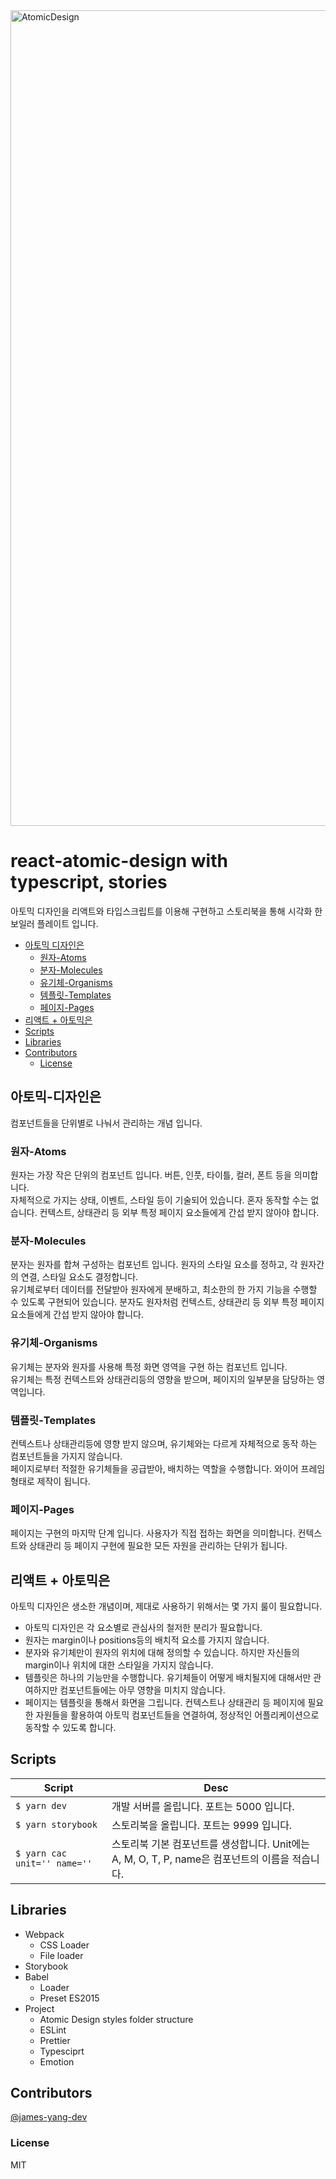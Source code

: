 <img width="1305" alt="AtomicDesign" src="https://user-images.githubusercontent.com/52027534/77842962-59643900-71d3-11ea-932d-87a9fe775671.png">

# react-atomic-design with typescript, stories

아토믹 디자인을 리액트와 타입스크립트를 이용해 구현하고 스토리북을 통해 시각화 한 보일러 플레이트 입니다.

- [아토믹 디자인은](https://github.com/james-yang-dev/react-ts-atomic-storybook#아토믹-디자인은)
  - [원자-Atoms](https://github.com/james-yang-dev/react-ts-atomic-storybook#원자-Atoms)
  - [분자-Molecules](https://github.com/james-yang-dev/react-ts-atomic-storybook#분자-Molecules)
  - [유기체-Organisms](https://github.com/james-yang-dev/react-ts-atomic-storybook#유기체-Organisms)
  - [템플릿-Templates](https://github.com/james-yang-dev/react-ts-atomic-storybook#템플릿-Templates)
  - [페이지-Pages](https://github.com/james-yang-dev/react-ts-atomic-storybook#페이지-Pages)
- [리액트 + 아토믹은](https://github.com/james-yang-dev/react-ts-atomic-storybook#리액트--아토믹은)
- [Scripts](https://github.com/james-yang-dev/react-ts-atomic-storybook#Scripts)
- [Libraries](https://github.com/james-yang-dev/react-ts-atomic-storybook#Libraries)
- [Contributors](https://github.com/james-yang-dev/react-ts-atomic-storybook#Contributors)
  - [License](https://github.com/james-yang-dev/react-ts-atomic-storybook#License)

## 아토믹-디자인은

컴포넌트들을 단위별로 나눠서 관리하는 개념 입니다.

### 원자-Atoms

원자는 가장 작은 단위의 컴포넌트 입니다. 버튼, 인풋, 타이틀, 컬러, 폰트 등을 의미합니다.  
자체적으로 가지는 상태, 이벤트, 스타일 등이 기술되어 있습니다. 혼자 동작할 수는 없습니다.
컨텍스트, 상태관리 등 외부 특정 페이지 요소들에게 간섭 받지 않아야 합니다.

### 분자-Molecules

분자는 원자를 합쳐 구성하는 컴포넌트 입니다. 원자의 스타일 요소를 정하고, 각 원자간의 연결, 스타일 요소도 결정합니다.  
유기체로부터 데이터를 전달받아 원자에게 분배하고, 최소한의 한 가지 기능을 수행할 수 있도록 구현되어 있습니다.
분자도 원자처럼 컨텍스트, 상태관리 등 외부 특정 페이지 요소들에게 간섭 받지 않아야 합니다.

### 유기체-Organisms

유기체는 분자와 원자를 사용해 특정 화면 영역을 구현 하는 컴포넌트 입니다.  
유기체는 특정 컨텍스트와 상태관리등의 영향을 받으며, 페이지의 일부분을 담당하는 영역입니다.

### 템플릿-Templates

컨텍스트나 상태관리등에 영향 받지 않으며, 유기체와는 다르게 자체적으로 동작 하는 컴포넌트들을 가지지 않습니다.  
페이지로부터 적절한 유기체들을 공급받아, 배치하는 역할을 수행합니다.
와이어 프레임 형태로 제작이 됩니다.

### 페이지-Pages

페이지는 구현의 마지막 단계 입니다. 사용자가 직접 접하는 화면을 의미합니다.
컨텍스트와 상태관리 등 페이지 구현에 필요한 모든 자원을 관리하는 단위가 됩니다.

## 리액트 + 아토믹은

아토믹 디자인은 생소한 개념이며, 제대로 사용하기 위해서는 몇 가지 룰이 필요합니다.

- 아토믹 디자인은 각 요소별로 관심사의 철저한 분리가 필요합니다.
- 원자는 margin이나 positions등의 배치적 요소를 가지지 않습니다.
- 분자와 유기체만이 원자의 위치에 대해 정의할 수 있습니다. 하지만 자신들의 margin이나 위치에 대한 스타일을 가지지 않습니다.
- 템플릿은 하나의 기능만을 수행합니다. 유기체들이 어떻게 배치될지에 대해서만 관여하지만 컴포넌트들에는 아무 영향을 미치지 않습니다.
- 페이지는 템플릿을 통해서 화면을 그립니다. 컨텍스트나 상태관리 등 페이지에 필요한 자원들을 활용하여 아토믹 컴포넌트들을 연결하여, 정상적인 어플리케이션으로 동작할 수 있도록 합니다.

## Scripts

| Script | Desc |
| ---- | ---- |
|`$ yarn dev`| 개발 서버를 올립니다. 포트는 5000 입니다. |
|`$ yarn storybook`| 스토리북을 올립니다. 포트는 9999 입니다. |
|`$ yarn cac unit='' name=''`| 스토리북 기본 컴포넌트를 생성합니다. Unit에는 A, M, O, T, P, name은 컴포넌트의 이름을 적습니다. |

## Libraries

- Webpack
  - CSS Loader
  - File loader
- Storybook
- Babel
  - Loader
  - Preset ES2015
- Project
  - Atomic Design styles folder structure
  - ESLint
  - Prettier
  - Typesciprt
  - Emotion

## Contributors

[@james-yang-dev](https://github.com/james-yang-dev/)

### License

MIT
